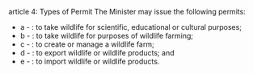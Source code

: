 article 4: Types of Permit
The Minister may issue the following permits:
<ul>
			<li>a - : to take wildlife for scientific, educational or cultural purposes;<ul>
			</ul></li>			<li>b - : to take wildlife for purposes of wildlife farming;<ul>
			</ul></li>			<li>c - : to create or manage a wildlife farm;<ul>
			</ul></li>			<li>d - : to export wildlife or wildlife products; and<ul>
			</ul></li>			<li>e - : to import wildlife or wildlife products.<ul>
			</ul></li></ul>